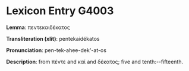 # Lexicon Entry G4003

**Lemma**: πεντεκαιδέκατος

**Transliteration (xlit)**: pentekaidékatos

**Pronunciation**: pen-tek-ahee-dek'-at-os

**Description**:
from πέντε and καί and δέκατος; five and tenth:--fifteenth.

